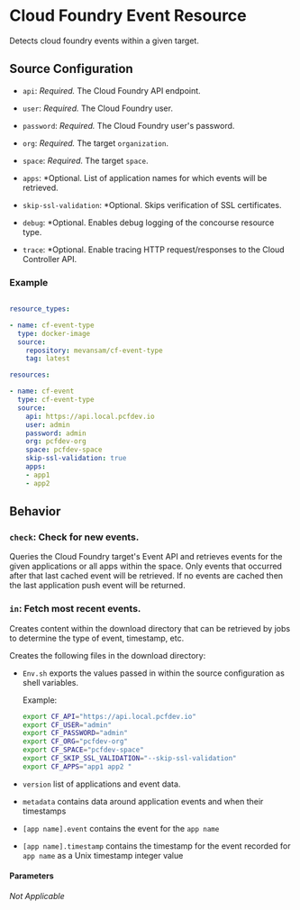 # Cloud Foundry Event Resource

Detects cloud foundry events within a given target.

## Source Configuration

* `api`: *Required.* The Cloud Foundry API endpoint.

* `user`: *Required.* The Cloud Foundry user.

* `password`: *Required.* The Cloud Foundry user's password.

* `org`: *Required.* The target `organization`.

* `space`: *Required.* The target `space`.

* `apps`: *Optional. List of application names for which events will be retrieved.

* `skip-ssl-validation`: *Optional. Skips verification of SSL certificates.

* `debug`: *Optional. Enables debug logging of the concourse resource type.

* `trace`: *Optional. Enable tracing HTTP request/responses to the Cloud Controller API.

### Example

``` yaml

resource_types:

- name: cf-event-type
  type: docker-image
  source:
    repository: mevansam/cf-event-type
    tag: latest

resources:

- name: cf-event
  type: cf-event-type
  source:
    api: https://api.local.pcfdev.io
    user: admin
    password: admin
    org: pcfdev-org
    space: pcfdev-space
    skip-ssl-validation: true
    apps:
    - app1
    - app2
```

## Behavior

### `check`: Check for new events.

Queries the Cloud Foundry target's Event API and retrieves events for the given applications or all apps within the space. Only events that occurred after that last cached event will be retrieved. If no events are cached then the last application push event will be returned.

### `in`: Fetch most recent events.

Creates content within the download directory that can be retrieved by jobs to determine the type of event, timestamp, etc.

Creates the following files in the download directory:

* `Env.sh` exports the values passed in within the source configuration as shell variables.

    Example:
    ``` bash
    export CF_API="https://api.local.pcfdev.io"
    export CF_USER="admin"
    export CF_PASSWORD="admin"
    export CF_ORG="pcfdev-org"
    export CF_SPACE="pcfdev-space"
    export CF_SKIP_SSL_VALIDATION="--skip-ssl-validation"
    export CF_APPS="app1 app2 "
    ```

* `version` list of applications and event data.
* `metadata` contains data around application events and when their timestamps
* `[app name].event` contains the event for the `app name`
* `[app name].timestamp` contains the timestamp for the event recorded for `app name` as a Unix timestamp integer value

#### Parameters

*Not Applicable*
